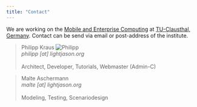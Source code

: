 ```yaml
---
title: "Contact"
---
```

We are working on the [Mobile and Enterprise Computing](http://meclab.in.tu-clausthal.de/) at [TU-Clausthal, Germany](http://tu-clausthal.de). Contact can be send via email or post-address of the institute.

> Philipp Kraus ![Philipp](http://www.gravatar.com/avatar/2de3ae533823dae934d3b45b239f797c#floatright)  
> _philipp [at] lightjason.org_
> <br/>
> <br/>
> Architect, Developer, Tutorials, Webmaster (Admin-C)

<p/>

> Malte Aschermann  
> _malte [at] lightjason.org_
> <br/>
> <br/>
> Modeling, Testing, Scenariodesign


